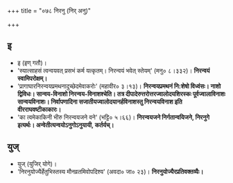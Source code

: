 +++
title = "०७८ निरनु (निर् अनु)"

+++

## इ
- इ (इण् गतौ)।
- 'स्यात्साहसं त्वन्वयवत् प्रसभं कर्म यत्कृतम्। निरन्वयं भवेत् स्तेयम्' (मनु० ८।३३२)। **निरन्वयं स्वामिपरोक्षम्।**
- 'प्रागाघारनिरन्वयप्रमथनादुच्छेदमेवाकरोः' (महावीर० ३।१३)। **निरन्वयप्रमथनं नि:शेषो विध्वंसः। नाशो द्विविधः। सान्वय-विनाशो निरन्वय-विनाशश्चेति। तत्र दीपादेरुत्तरोत्तरज्वालोदयशिरस्कः पूर्वज्वालाविनाशः सान्वयविनाशः। निर्वापणादिना सजातीयज्वालोदयानर्हविनाशस्तु निरन्वयविनाश इति वीरराघवष्टीकाकारः।**
- 'का त्वमेकाकिनी भीरु निरन्वयजने वने' (भट्टि० ५।६६)। **निरन्वयजने निर्गतान्वयिजने, निरनुगे इत्यर्थः। अन्वेतीत्यन्वयोऽनुगोऽनुयायी, कर्तर्यच्।**

## युज्
- युज् (युजिर् योगे)।
- 'निरनुयोज्यैर्हेतुभिस्तस्य मौनव्रतमिवोपदिश्य' (अवदा० जा० २३)। **निरनुयोज्यैरप्रतिवक्तव्यैः।**
